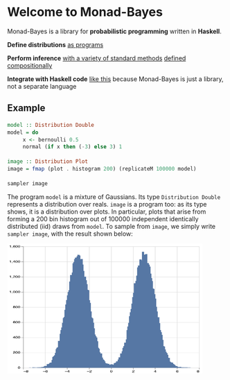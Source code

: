 # Welcome to Monad-Bayes

Monad-Bayes is a library for **probabilistic programming** written in **Haskell**.

**Define distributions** [as programs](/notebooks/Introduction.html)

**Perform inference** [with a variety of standard methods](tutorials.md) [defined compositionally](http://approximateinference.org/accepted/ScibiorGhahramani2016.pdf)

**Integrate with Haskell code** [like this](examples.md) because Monad-Bayes is just a library, not a separate language

## Example

```haskell
model :: Distribution Double
model = do
     x <- bernoulli 0.5
     normal (if x then (-3) else 3) 1

image :: Distribution Plot
image = fmap (plot . histogram 200) (replicateM 100000 model)

sampler image
```

The program `model` is a mixture of Gaussians. Its type `Distribution Double` represents a distribution over reals. 
`image` is a program too: as its type shows, it is a distribution over plots. In particular, plots that arise from forming a 200 bin histogram out of 100000 independent identically distributed (iid) draws from `model`. 
To sample from `image`, we simply write `sampler image`, with the result shown below:


<img src="images/plot.png" 
     width="450" 
     height="300" />
